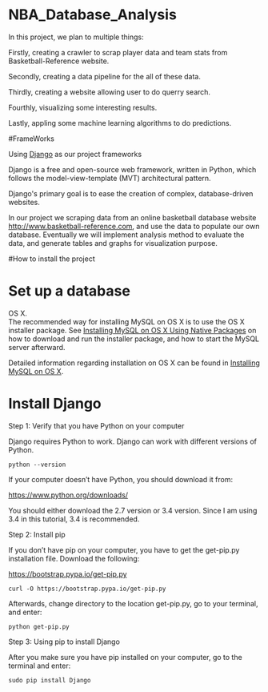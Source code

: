 # NBA_Database_Analysis

In this project, we plan to multiple things:

Firstly, creating a crawler to scrap player data and team stats from Basketball-Reference website.

Secondly, creating a data pipeline for the all of these data.

Thirdly, creating a website allowing user to do querry search.

Fourthly, visualizing some interesting results.

Lastly, appling some machine learning algorithms to do predictions.

#FrameWorks

Using [Django](https://www.djangoproject.com) as our project frameworks

Django is a free and open-source web framework, written in Python, which follows the model-view-template (MVT) architectural pattern.

Django's primary goal is to ease the creation of complex, database-driven websites.

In our project we scraping data from an online basketball database website http://www.basketball-reference.com, and use the data to populate our own database. Eventually we will implement analysis method to evaluate the data, and generate tables and graphs for visualization purpose. 

#How to install the project

Set up a database
=================

OS X.  
The recommended way for installing MySQL on OS X is to use the OS X installer package. See [Installing MySQL on OS X Using Native Packages](http://dev.mysql.com/doc/refman/5.7/en/osx-installation-pkg.html) on how to download and run the installer package, and how to start the MySQL server afterward. 

Detailed information regarding installation on OS X can be found in [Installing MySQL on OS X](http://dev.mysql.com/doc/refman/5.7/en/osx-installation.html).


Install Django
==============

Step 1: Verify that you have Python on your computer

Django requires Python to work.  Django can work with different versions of Python.

`python --version`

If your computer doesn’t have Python, you should download it from:

https://www.python.org/downloads/

You should either download the 2.7 version or 3.4 version. Since I am using 3.4 in this tutorial, 3.4 is recommended.

Step 2: Install pip

If you don’t have pip on your computer, you have to get the get-pip.py installation file. Download the following:

https://bootstrap.pypa.io/get-pip.py

`curl -O https://bootstrap.pypa.io/get-pip.py`

Afterwards, change directory to the location get-pip.py, go to your terminal, and enter:

`python get-pip.py`


Step 3: Using pip to install Django

After you make sure you have pip installed on your computer, go to the terminal and enter:

`sudo pip install Django`



